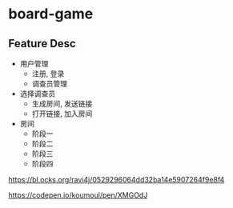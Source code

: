 # board-game

## Feature Desc

* 用户管理
  + 注册, 登录
  * 调查员管理
* 选择调查员
  * 生成房间, 发送链接
  * 打开链接, 加入房间
* 房间
  * 阶段一
  * 阶段二
  * 阶段三
  * 阶段四

https://bl.ocks.org/ravi4j/0529296064dd32ba14e5907264f9e8f4

https://codepen.io/koumoul/pen/XMGOdJ
